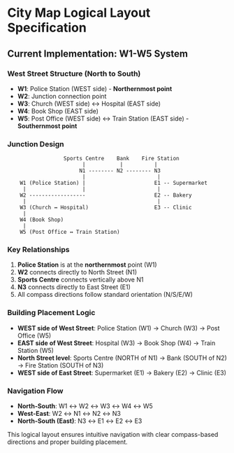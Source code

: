 # City Map Logical Layout Specification

## Current Implementation: W1-W5 System

### West Street Structure (North to South)

- **W1**: Police Station (WEST side) - **Northernmost point**
- **W2**: Junction connection point
- **W3**: Church (WEST side) ↔ Hospital (EAST side)
- **W4**: Book Shop (EAST side)  
- **W5**: Post Office (WEST side) ↔ Train Station (EAST side) - **Southernmost point**

### Junction Design

```
                  Sports Centre    Bank    Fire Station
                        |           |          |
                       N1 -------- N2 -------- N3
                        |                       |
    W1 (Police Station) |                      E1 -- Supermarket
     |                  |                       |
    W2 ------------------                      E2 -- Bakery
     |                                          |
    W3 (Church ↔ Hospital)                     E3 -- Clinic
     |
    W4 (Book Shop)
     |
    W5 (Post Office ↔ Train Station)
```

### Key Relationships

1. **Police Station** is at the **northernmost** point (W1)
2. **W2** connects directly to North Street (N1)
3. **Sports Centre** connects vertically above N1
4. **N3** connects directly to East Street (E1)
5. All compass directions follow standard orientation (N/S/E/W)

### Building Placement Logic

- **WEST side of West Street**: Police Station (W1) → Church (W3) → Post Office (W5)
- **EAST side of West Street**: Hospital (W3) → Book Shop (W4) → Train Station (W5)
- **North Street level**: Sports Centre (NORTH of N1) → Bank (SOUTH of N2) → Fire Station (SOUTH of N3)
- **WEST side of East Street**: Supermarket (E1) → Bakery (E2) → Clinic (E3)

### Navigation Flow

- **North-South**: W1 ↔ W2 ↔ W3 ↔ W4 ↔ W5
- **West-East**: W2 ↔ N1 ↔ N2 ↔ N3
- **North-South (East)**: N3 ↔ E1 ↔ E2 ↔ E3

This logical layout ensures intuitive navigation with clear compass-based directions and proper building placement.
